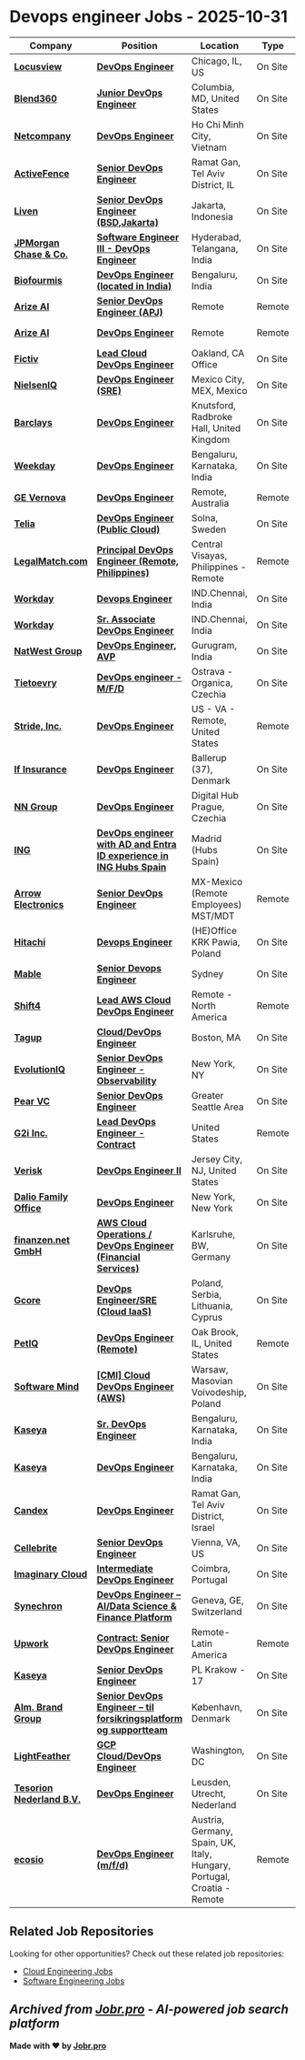 # Devops engineer Jobs - 2025-10-31

| Company | Position | Location | Type | Date |
| ------- | -------- | -------- | ---- | ------ |
| **[Locusview](https://www.locusview.com/)** | **[DevOps Engineer](https://jobr.pro/job/31347139/devops-engineer?utm_source=github&utm_medium=repo&utm_campaign=github-devops-jobs)** | Chicago, IL, US | On Site | Oct 30 |
| **[Blend360](https://blend360.com)** | **[Junior DevOps Engineer](https://jobr.pro/job/31333369/junior-devops-engineer?utm_source=github&utm_medium=repo&utm_campaign=github-devops-jobs)** | Columbia, MD, United States | On Site | Oct 30 |
| **[Netcompany](https://www.netcompany.com)** | **[DevOps Engineer](https://jobr.pro/job/31333372/devops-engineer?utm_source=github&utm_medium=repo&utm_campaign=github-devops-jobs)** | Ho Chi Minh City, Vietnam | On Site | Oct 30 |
| **[ActiveFence](https://www.activefence.com/)** | **[Senior DevOps Engineer](https://jobr.pro/job/31346619/senior-devops-engineer?utm_source=github&utm_medium=repo&utm_campaign=github-devops-jobs)** | Ramat Gan, Tel Aviv District, IL | On Site | Oct 30 |
| **[Liven](https://liven.love/)** | **[Senior DevOps Engineer (BSD,Jakarta)](https://jobr.pro/job/31317611/senior-devops-engineer-bsdjakarta?utm_source=github&utm_medium=repo&utm_campaign=github-devops-jobs)** | Jakarta, Indonesia | On Site | Oct 30 |
| **[JPMorgan Chase & Co.](https://www.jpmorganchase.com/)** | **[Software Engineer III - DevOps Engineer](https://jobr.pro/job/31329402/software-engineer-iii-devops-engineer?utm_source=github&utm_medium=repo&utm_campaign=github-devops-jobs)** | Hyderabad, Telangana, India | On Site | Oct 30 |
| **[Biofourmis](https://biofourmis.com/)** | **[DevOps Engineer (located in India)](https://jobr.pro/job/31296228/devops-engineer-located-in-india?utm_source=github&utm_medium=repo&utm_campaign=github-devops-jobs)** | Bengaluru, India | On Site | Oct 30 |
| **[Arize AI](https://arize.com/)** | **[Senior DevOps Engineer (APJ)](https://jobr.pro/job/31301955/senior-devops-engineer-apj?utm_source=github&utm_medium=repo&utm_campaign=github-devops-jobs)** | Remote | Remote | Oct 30 |
| **[Arize AI](https://arize.com/)** | **[DevOps Engineer](https://jobr.pro/job/31301951/devops-engineer?utm_source=github&utm_medium=repo&utm_campaign=github-devops-jobs)** | Remote | Remote | Oct 30 |
| **[Fictiv](https://www.fictiv.com/)** | **[Lead Cloud DevOps Engineer](https://jobr.pro/job/31300466/lead-cloud-devops-engineer?utm_source=github&utm_medium=repo&utm_campaign=github-devops-jobs)** | Oakland, CA Office | On Site | Oct 30 |
| **[NielsenIQ](https://nielseniq.com)** | **[DevOps Engineer (SRE)](https://jobr.pro/job/31304824/devops-engineer-sre?utm_source=github&utm_medium=repo&utm_campaign=github-devops-jobs)** | Mexico City, MEX, Mexico | On Site | Oct 30 |
| **[Barclays](https://home.barclays/)** | **[DevOps Engineer](https://jobr.pro/job/31349167/devops-engineer?utm_source=github&utm_medium=repo&utm_campaign=github-devops-jobs)** | Knutsford, Radbroke Hall, United Kingdom | On Site | Oct 30 |
| **[Weekday](https://www.weekday.works)** | **[DevOps Engineer](https://jobr.pro/job/31334858/devops-engineer?utm_source=github&utm_medium=repo&utm_campaign=github-devops-jobs)** | Bengaluru, Karnataka, India | On Site | Oct 30 |
| **[GE Vernova](https://www.gevernova.com/)** | **[DevOps Engineer](https://jobr.pro/job/31333012/devops-engineer?utm_source=github&utm_medium=repo&utm_campaign=github-devops-jobs)** | Remote, Australia | Remote | Oct 30 |
| **[Telia](https://www.teliacompany.com/)** | **[DevOps Engineer (Public Cloud)](https://jobr.pro/job/31349389/devops-engineer-public-cloud?utm_source=github&utm_medium=repo&utm_campaign=github-devops-jobs)** | Solna, Sweden | On Site | Oct 30 |
| **[LegalMatch.com](https://legalmatch.com)** | **[Principal DevOps Engineer (Remote, Philippines)](https://jobr.pro/job/31344583/principal-devops-engineer-remote-philippines?utm_source=github&utm_medium=repo&utm_campaign=github-devops-jobs)** | Central Visayas, Philippines - Remote | Remote | Oct 30 |
| **[Workday](https://www.workday.com/)** | **[Devops Engineer](https://jobr.pro/job/31365906/devops-engineer?utm_source=github&utm_medium=repo&utm_campaign=github-devops-jobs)** | IND.Chennai, India | On Site | Oct 30 |
| **[Workday](https://www.workday.com/)** | **[Sr. Associate DevOps Engineer](https://jobr.pro/job/31365904/sr-associate-devops-engineer?utm_source=github&utm_medium=repo&utm_campaign=github-devops-jobs)** | IND.Chennai, India | On Site | Oct 30 |
| **[NatWest Group](https://www.natwestgroup.com/)** | **[DevOps Engineer, AVP](https://jobr.pro/job/31361375/devops-engineer-avp?utm_source=github&utm_medium=repo&utm_campaign=github-devops-jobs)** | Gurugram, India | On Site | Oct 30 |
| **[Tietoevry](https://www.tietoevry.com/)** | **[DevOps engineer - M/F/D](https://jobr.pro/job/31368173/devops-engineer-mfd?utm_source=github&utm_medium=repo&utm_campaign=github-devops-jobs)** | Ostrava - Organica, Czechia | On Site | Oct 30 |
| **[Stride, Inc.](https://www.stridelearning.com/)** | **[DevOps Engineer](https://jobr.pro/job/31369844/devops-engineer?utm_source=github&utm_medium=repo&utm_campaign=github-devops-jobs)** | US - VA - Remote, United States | Remote | Oct 30 |
| **[If Insurance](https://www.if.se/)** | **[DevOps Engineer](https://jobr.pro/job/31362352/devops-engineer?utm_source=github&utm_medium=repo&utm_campaign=github-devops-jobs)** | Ballerup (37), Denmark | On Site | Oct 30 |
| **[NN Group](https://www.nn-group.com/)** | **[DevOps Engineer](https://jobr.pro/job/31365095/devops-engineer?utm_source=github&utm_medium=repo&utm_campaign=github-devops-jobs)** | Digital Hub Prague, Czechia | On Site | Oct 30 |
| **[ING](https://www.ing.com/)** | **[DevOps engineer with AD and Entra ID experience in ING Hubs Spain](https://jobr.pro/job/31369957/devops-engineer-with-ad-and-entra-id-experience-in-ing-hubs-spain?utm_source=github&utm_medium=repo&utm_campaign=github-devops-jobs)** | Madrid (Hubs Spain) | On Site | Oct 30 |
| **[Arrow Electronics](https://www.arrow.com/)** | **[Senior DevOps Engineer](https://jobr.pro/job/31370116/senior-devops-engineer?utm_source=github&utm_medium=repo&utm_campaign=github-devops-jobs)** | MX-Mexico (Remote Employees) MST/MDT | Remote | Oct 30 |
| **[Hitachi](https://www.hitachi.com/)** | **[Devops Engineer](https://jobr.pro/job/31370199/devops-engineer?utm_source=github&utm_medium=repo&utm_campaign=github-devops-jobs)** | (HE)Office KRK Pawia, Poland | On Site | Oct 30 |
| **[Mable](https://mable.com.au/)** | **[Senior Devops Engineer](https://jobr.pro/job/31294688/senior-devops-engineer?utm_source=github&utm_medium=repo&utm_campaign=github-devops-jobs)** | Sydney | On Site | Oct 29 |
| **[Shift4](https://www.shift4.com/)** | **[Lead AWS Cloud DevOps Engineer](https://jobr.pro/job/31304038/lead-aws-cloud-devops-engineer?utm_source=github&utm_medium=repo&utm_campaign=github-devops-jobs)** | Remote - North America | Remote | Oct 29 |
| **[Tagup](https://tagup.io/)** | **[Cloud/DevOps Engineer](https://jobr.pro/job/31291061/clouddevops-engineer?utm_source=github&utm_medium=repo&utm_campaign=github-devops-jobs)** | Boston, MA | On Site | Oct 29 |
| **[EvolutionIQ](https://evolutioniq.com)** | **[Senior DevOps Engineer - Observability](https://jobr.pro/job/31285277/senior-devops-engineer-observability?utm_source=github&utm_medium=repo&utm_campaign=github-devops-jobs)** | New York, NY | On Site | Oct 29 |
| **[Pear VC](https://pear.vc)** | **[Senior DevOps Engineer](https://jobr.pro/job/31296836/senior-devops-engineer?utm_source=github&utm_medium=repo&utm_campaign=github-devops-jobs)** | Greater Seattle Area | On Site | Oct 29 |
| **[G2i Inc.](https://www.g2i.co/)** | **[Lead DevOps Engineer - Contract](https://jobr.pro/job/31295480/lead-devops-engineer-contract?utm_source=github&utm_medium=repo&utm_campaign=github-devops-jobs)** | United States | Remote | Oct 29 |
| **[Verisk](https://www.verisk.com/)** | **[DevOps Engineer II](https://jobr.pro/job/31331795/devops-engineer-ii?utm_source=github&utm_medium=repo&utm_campaign=github-devops-jobs)** | Jersey City, NJ, United States | On Site | Oct 29 |
| **[Dalio Family Office](https://www.daliophilanthropies.org/)** | **[DevOps Engineer](https://jobr.pro/job/31295154/devops-engineer?utm_source=github&utm_medium=repo&utm_campaign=github-devops-jobs)** | New York, New York | On Site | Oct 29 |
| **[finanzen.net GmbH](https://www.finanzennet.gmbh)** | **[AWS Cloud Operations / DevOps Engineer (Financial Services)](https://jobr.pro/job/31280459/aws-cloud-operations-devops-engineer-financial-services?utm_source=github&utm_medium=repo&utm_campaign=github-devops-jobs)** | Karlsruhe, BW, Germany | On Site | Oct 29 |
| **[Gcore](https://gcore.com)** | **[DevOps Engineer/SRE (Cloud IaaS)](https://jobr.pro/job/31280550/devops-engineersre-cloud-iaas?utm_source=github&utm_medium=repo&utm_campaign=github-devops-jobs)** | Poland, Serbia, Lithuania, Cyprus | On Site | Oct 29 |
| **[PetIQ](https://petiq.com/)** | **[DevOps Engineer (Remote)](https://jobr.pro/job/31260204/devops-engineer-remote?utm_source=github&utm_medium=repo&utm_campaign=github-devops-jobs)** | Oak Brook, IL, United States | Remote | Oct 29 |
| **[Software Mind](https://softwaremind.com)** | **[\[CMI\] Cloud DevOps Engineer (AWS)](https://jobr.pro/job/31280460/cmi-cloud-devops-engineer-aws?utm_source=github&utm_medium=repo&utm_campaign=github-devops-jobs)** | Warsaw, Masovian Voivodeship, Poland | On Site | Oct 29 |
| **[Kaseya](https://www.kaseya.com/)** | **[Sr. DevOps Engineer](https://jobr.pro/job/31303099/sr-devops-engineer?utm_source=github&utm_medium=repo&utm_campaign=github-devops-jobs)** | Bengaluru, Karnataka, India | On Site | Oct 29 |
| **[Kaseya](https://www.kaseya.com/)** | **[DevOps Engineer](https://jobr.pro/job/31303087/devops-engineer?utm_source=github&utm_medium=repo&utm_campaign=github-devops-jobs)** | Bengaluru, Karnataka, India | On Site | Oct 29 |
| **[Candex](https://www.candex.com/)** | **[DevOps Engineer](https://jobr.pro/job/31293958/devops-engineer?utm_source=github&utm_medium=repo&utm_campaign=github-devops-jobs)** | Ramat Gan, Tel Aviv District, Israel | On Site | Oct 29 |
| **[Cellebrite](https://cellebrite.com/)** | **[Senior DevOps Engineer](https://jobr.pro/job/31255043/senior-devops-engineer?utm_source=github&utm_medium=repo&utm_campaign=github-devops-jobs)** | Vienna, VA, US | On Site | Oct 29 |
| **[Imaginary Cloud](https://www.imaginarycloud.com)** | **[Intermediate DevOps Engineer](https://jobr.pro/job/31325737/intermediate-devops-engineer?utm_source=github&utm_medium=repo&utm_campaign=github-devops-jobs)** | Coimbra, Portugal | On Site | Oct 29 |
| **[Synechron](https://www.synechron.com)** | **[DevOps Engineer – AI/Data Science & Finance Platform](https://jobr.pro/job/31280447/devops-engineer-aidata-science-finance-platform?utm_source=github&utm_medium=repo&utm_campaign=github-devops-jobs)** | Geneva, GE, Switzerland | On Site | Oct 29 |
| **[Upwork](https://www.upwork.com/)** | **[Contract: Senior DevOps Engineer](https://jobr.pro/job/31300915/contract-senior-devops-engineer?utm_source=github&utm_medium=repo&utm_campaign=github-devops-jobs)** | Remote-Latin America | Remote | Oct 29 |
| **[Kaseya](https://www.kaseya.com/)** | **[Senior DevOps Engineer](https://jobr.pro/job/31303094/senior-devops-engineer?utm_source=github&utm_medium=repo&utm_campaign=github-devops-jobs)** | PL Krakow - 17 | On Site | Oct 29 |
| **[Alm. Brand Group](https://www.almbrandgroup.com/)** | **[Senior DevOps Engineer – til forsikringsplatform og supportteam](https://jobr.pro/job/31329054/senior-devops-engineer-til-forsikringsplatform-og-supportteam?utm_source=github&utm_medium=repo&utm_campaign=github-devops-jobs)** | København, Denmark | On Site | Oct 29 |
| **[LightFeather](https://lightfeather.io/)** | **[GCP Cloud/DevOps Engineer](https://jobr.pro/job/31293864/gcp-clouddevops-engineer?utm_source=github&utm_medium=repo&utm_campaign=github-devops-jobs)** | Washington, DC | On Site | Oct 29 |
| **[Tesorion Nederland B.V.](https://www.tesorion.nl/)** | **[DevOps Engineer](https://jobr.pro/job/31287141/devops-engineer?utm_source=github&utm_medium=repo&utm_campaign=github-devops-jobs)** | Leusden, Utrecht, Nederland | On Site | Oct 29 |
| **[ecosio](https://ecosio.com/)** | **[DevOps Engineer (m/f/d)](https://jobr.pro/job/31288462/devops-engineer-mfd?utm_source=github&utm_medium=repo&utm_campaign=github-devops-jobs)** | Austria, Germany, Spain, UK, Italy, Hungary, Portugal, Croatia - Remote | Remote | Oct 29 |

## Related Job Repositories

Looking for other opportunities? Check out these related job repositories:

- [Cloud Engineering Jobs](https://github.com/jobs-jobr-pro/Cloud-Engineering-Jobs)
- [Software Engineering Jobs](https://github.com/jobs-jobr-pro/Software-Engineering-Jobs)



*Archived from [Jobr.pro](https://jobr.pro?utm_source=github&utm_medium=repo&utm_campaign=github-devops-jobs) - AI-powered job search platform*
---

**Made with ❤️ by [Jobr.pro](https://jobr.pro?utm_source=github&utm_medium=repo&utm_campaign=github-devops-jobs)**